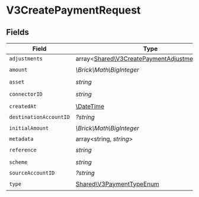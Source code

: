 # V3CreatePaymentRequest


## Fields

| Field                                                                                                     | Type                                                                                                      | Required                                                                                                  | Description                                                                                               |
| --------------------------------------------------------------------------------------------------------- | --------------------------------------------------------------------------------------------------------- | --------------------------------------------------------------------------------------------------------- | --------------------------------------------------------------------------------------------------------- |
| `adjustments`                                                                                             | array<[Shared\V3CreatePaymentAdjustmentRequest](../../Models/Shared/V3CreatePaymentAdjustmentRequest.md)> | :heavy_minus_sign:                                                                                        | N/A                                                                                                       |
| `amount`                                                                                                  | *\Brick\Math\BigInteger*                                                                                  | :heavy_check_mark:                                                                                        | N/A                                                                                                       |
| `asset`                                                                                                   | *string*                                                                                                  | :heavy_check_mark:                                                                                        | N/A                                                                                                       |
| `connectorID`                                                                                             | *string*                                                                                                  | :heavy_check_mark:                                                                                        | N/A                                                                                                       |
| `createdAt`                                                                                               | [\DateTime](https://www.php.net/manual/en/class.datetime.php)                                             | :heavy_check_mark:                                                                                        | N/A                                                                                                       |
| `destinationAccountID`                                                                                    | *?string*                                                                                                 | :heavy_minus_sign:                                                                                        | N/A                                                                                                       |
| `initialAmount`                                                                                           | *\Brick\Math\BigInteger*                                                                                  | :heavy_check_mark:                                                                                        | N/A                                                                                                       |
| `metadata`                                                                                                | array<string, *string*>                                                                                   | :heavy_minus_sign:                                                                                        | N/A                                                                                                       |
| `reference`                                                                                               | *string*                                                                                                  | :heavy_check_mark:                                                                                        | N/A                                                                                                       |
| `scheme`                                                                                                  | *string*                                                                                                  | :heavy_check_mark:                                                                                        | N/A                                                                                                       |
| `sourceAccountID`                                                                                         | *?string*                                                                                                 | :heavy_minus_sign:                                                                                        | N/A                                                                                                       |
| `type`                                                                                                    | [Shared\V3PaymentTypeEnum](../../Models/Shared/V3PaymentTypeEnum.md)                                      | :heavy_check_mark:                                                                                        | N/A                                                                                                       |